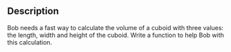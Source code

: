 ## Description

Bob needs a fast way to calculate the volume of a cuboid with three values: the length, width and height of the cuboid. Write a function to help Bob with this calculation.
